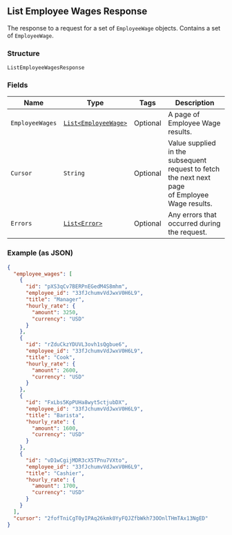 ## List Employee Wages Response

The response to a request for a set of `EmployeeWage` objects. Contains 
a set of `EmployeeWage`.

### Structure

`ListEmployeeWagesResponse`

### Fields

| Name | Type | Tags | Description |
|  --- | --- | --- | --- |
| `EmployeeWages` | [`List<EmployeeWage>`](/doc/models/employee-wage.md) | Optional | A page of Employee Wage results. |
| `Cursor` | `String` | Optional | Value supplied in the subsequent request to fetch the next next page<br>of Employee Wage results. |
| `Errors` | [`List<Error>`](/doc/models/error.md) | Optional | Any errors that occurred during the request. |

### Example (as JSON)

```json
{
  "employee_wages": [
    {
      "id": "pXS3qCv7BERPnEGedM4S8mhm",
      "employee_id": "33fJchumvVdJwxV0H6L9",
      "title": "Manager",
      "hourly_rate": {
        "amount": 3250,
        "currency": "USD"
      }
    },
    {
      "id": "rZduCkzYDUVL3ovh1sQgbue6",
      "employee_id": "33fJchumvVdJwxV0H6L9",
      "title": "Cook",
      "hourly_rate": {
        "amount": 2600,
        "currency": "USD"
      }
    },
    {
      "id": "FxLbs5KpPUHa8wyt5ctjubDX",
      "employee_id": "33fJchumvVdJwxV0H6L9",
      "title": "Barista",
      "hourly_rate": {
        "amount": 1600,
        "currency": "USD"
      }
    },
    {
      "id": "vD1wCgijMDR3cX5TPnu7VXto",
      "employee_id": "33fJchumvVdJwxV0H6L9",
      "title": "Cashier",
      "hourly_rate": {
        "amount": 1700,
        "currency": "USD"
      }
    }
  ],
  "cursor": "2fofTniCgT0yIPAq26kmk0YyFQJZfbWkh73OOnlTHmTAx13NgED"
}
```

